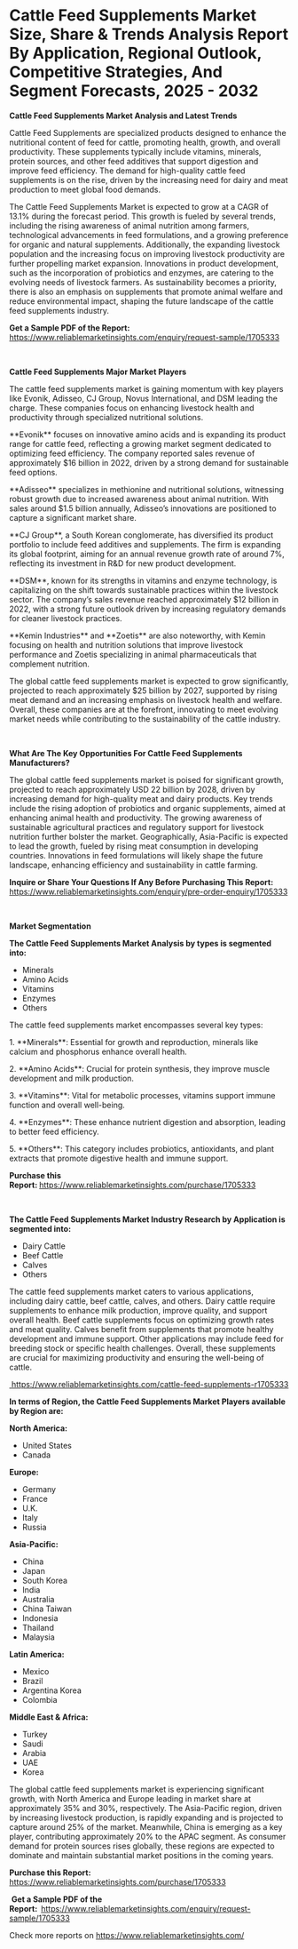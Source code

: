 <p><h1>Cattle Feed Supplements Market Size, Share & Trends Analysis Report By Application, Regional Outlook, Competitive Strategies, And Segment Forecasts, 2025 - 2032</h1></p><p><strong>Cattle Feed Supplements Market Analysis and Latest Trends</strong></p>
<p><p>Cattle Feed Supplements are specialized products designed to enhance the nutritional content of feed for cattle, promoting health, growth, and overall productivity. These supplements typically include vitamins, minerals, protein sources, and other feed additives that support digestion and improve feed efficiency. The demand for high-quality cattle feed supplements is on the rise, driven by the increasing need for dairy and meat production to meet global food demands. </p><p>The Cattle Feed Supplements Market is expected to grow at a CAGR of 13.1% during the forecast period. This growth is fueled by several trends, including the rising awareness of animal nutrition among farmers, technological advancements in feed formulations, and a growing preference for organic and natural supplements. Additionally, the expanding livestock population and the increasing focus on improving livestock productivity are further propelling market expansion. Innovations in product development, such as the incorporation of probiotics and enzymes, are catering to the evolving needs of livestock farmers. As sustainability becomes a priority, there is also an emphasis on supplements that promote animal welfare and reduce environmental impact, shaping the future landscape of the cattle feed supplements industry.</p></p>
<p><strong>Get a Sample PDF of the Report:&nbsp;</strong> <a href="https://www.reliablemarketinsights.com/enquiry/request-sample/1705333?utm_campaign=3204&utm_medium=2&utm_source=Github&utm_content=ia&utm_term=30032025&utm_id=cattle-feed-supplements">https://www.reliablemarketinsights.com/enquiry/request-sample/1705333</a></p>
<p>&nbsp;</p>
<p><strong>Cattle Feed Supplements Major Market Players</strong></p>
<p><p>The cattle feed supplements market is gaining momentum with key players like Evonik, Adisseo, CJ Group, Novus International, and DSM leading the charge. These companies focus on enhancing livestock health and productivity through specialized nutritional solutions.</p><p>**Evonik** focuses on innovative amino acids and is expanding its product range for cattle feed, reflecting a growing market segment dedicated to optimizing feed efficiency. The company reported sales revenue of approximately $16 billion in 2022, driven by a strong demand for sustainable feed options.</p><p>**Adisseo** specializes in methionine and nutritional solutions, witnessing robust growth due to increased awareness about animal nutrition. With sales around $1.5 billion annually, Adisseo’s innovations are positioned to capture a significant market share.</p><p>**CJ Group**, a South Korean conglomerate, has diversified its product portfolio to include feed additives and supplements. The firm is expanding its global footprint, aiming for an annual revenue growth rate of around 7%, reflecting its investment in R&D for new product development.</p><p>**DSM**, known for its strengths in vitamins and enzyme technology, is capitalizing on the shift towards sustainable practices within the livestock sector. The company’s sales revenue reached approximately $12 billion in 2022, with a strong future outlook driven by increasing regulatory demands for cleaner livestock practices.</p><p>**Kemin Industries** and **Zoetis** are also noteworthy, with Kemin focusing on health and nutrition solutions that improve livestock performance and Zoetis specializing in animal pharmaceuticals that complement nutrition. </p><p>The global cattle feed supplements market is expected to grow significantly, projected to reach approximately $25 billion by 2027, supported by rising meat demand and an increasing emphasis on livestock health and welfare. Overall, these companies are at the forefront, innovating to meet evolving market needs while contributing to the sustainability of the cattle industry.</p></p>
<p>&nbsp;</p>
<p><strong>What Are The Key Opportunities For Cattle Feed Supplements Manufacturers?</strong></p>
<p><p>The global cattle feed supplements market is poised for significant growth, projected to reach approximately USD 22 billion by 2028, driven by increasing demand for high-quality meat and dairy products. Key trends include the rising adoption of probiotics and organic supplements, aimed at enhancing animal health and productivity. The growing awareness of sustainable agricultural practices and regulatory support for livestock nutrition further bolster the market. Geographically, Asia-Pacific is expected to lead the growth, fueled by rising meat consumption in developing countries. Innovations in feed formulations will likely shape the future landscape, enhancing efficiency and sustainability in cattle farming.</p></p>
<p><strong>Inquire or Share Your Questions If Any Before Purchasing This Report:</strong> <a href="https://www.reliablemarketinsights.com/enquiry/pre-order-enquiry/1705333?utm_campaign=3204&utm_medium=2&utm_source=Github&utm_content=ia&utm_term=30032025&utm_id=cattle-feed-supplements">https://www.reliablemarketinsights.com/enquiry/pre-order-enquiry/1705333</a></p>
<p>&nbsp;</p>
<p><strong>Market Segmentation</strong></p>
<p><strong>The Cattle Feed Supplements Market Analysis by types is segmented into:</strong></p>
<p><ul><li>Minerals</li><li>Amino Acids</li><li>Vitamins</li><li>Enzymes</li><li>Others</li></ul></p>
<p><p>The cattle feed supplements market encompasses several key types: </p><p>1. **Minerals**: Essential for growth and reproduction, minerals like calcium and phosphorus enhance overall health.</p><p>2. **Amino Acids**: Crucial for protein synthesis, they improve muscle development and milk production.</p><p>3. **Vitamins**: Vital for metabolic processes, vitamins support immune function and overall well-being.</p><p>4. **Enzymes**: These enhance nutrient digestion and absorption, leading to better feed efficiency.</p><p>5. **Others**: This category includes probiotics, antioxidants, and plant extracts that promote digestive health and immune support.</p></p>
<p><strong>Purchase this Report:&nbsp;</strong><a href="https://www.reliablemarketinsights.com/purchase/1705333?utm_campaign=3204&utm_medium=2&utm_source=Github&utm_content=ia&utm_term=30032025&utm_id=cattle-feed-supplements">https://www.reliablemarketinsights.com/purchase/1705333</a></p>
<p>&nbsp;</p>
<p><strong>The Cattle Feed Supplements Market Industry Research by Application is segmented into:</strong></p>
<p><ul><li>Dairy Cattle</li><li>Beef Cattle</li><li>Calves</li><li>Others</li></ul></p>
<p><p>The cattle feed supplements market caters to various applications, including dairy cattle, beef cattle, calves, and others. Dairy cattle require supplements to enhance milk production, improve quality, and support overall health. Beef cattle supplements focus on optimizing growth rates and meat quality. Calves benefit from supplements that promote healthy development and immune support. Other applications may include feed for breeding stock or specific health challenges. Overall, these supplements are crucial for maximizing productivity and ensuring the well-being of cattle.</p></p>
<p><a href="https://www.reliablemarketinsights.com/cattle-feed-supplements-r1705333?utm_campaign=3204&utm_medium=2&utm_source=Github&utm_content=ia&utm_term=30032025&utm_id=cattle-feed-supplements">&nbsp;https://www.reliablemarketinsights.com/cattle-feed-supplements-r1705333</a></p>
<p><strong>In terms of Region, the Cattle Feed Supplements Market Players available by Region are:</strong></p>
<p>
    <p> <strong> North America: </strong>
        <ul>
            <li>United States</li>
            <li>Canada</li>
        </ul>
        </p> 
    <p> <strong> Europe: </strong>
        <ul>
            <li>Germany</li>
            <li>France</li>
            <li>U.K.</li>
            <li>Italy</li>
            <li>Russia</li>
        </ul>
        </p> 
    <p> <strong> Asia-Pacific: </strong>
        <ul>
            <li>China</li>
            <li>Japan</li>
            <li>South Korea</li>
            <li>India</li>
            <li>Australia</li>
            <li>China Taiwan</li>
            <li>Indonesia</li>
            <li>Thailand</li>
            <li>Malaysia</li>
        </ul>
        </p> 
    <p> <strong> Latin America: </strong>
        <ul>
            <li>Mexico</li>
            <li>Brazil</li>
            <li>Argentina Korea</li>
            <li>Colombia</li>
        </ul>
        </p> 
    <p> <strong> Middle East & Africa: </strong>
        <ul>
            <li>Turkey</li>
            <li>Saudi</li>
            <li>Arabia</li>
            <li>UAE</li>
            <li>Korea</li>
        </ul>
    </p>
    </p>
<p><p>The global cattle feed supplements market is experiencing significant growth, with North America and Europe leading in market share at approximately 35% and 30%, respectively. The Asia-Pacific region, driven by increasing livestock production, is rapidly expanding and is projected to capture around 25% of the market. Meanwhile, China is emerging as a key player, contributing approximately 20% to the APAC segment. As consumer demand for protein sources rises globally, these regions are expected to dominate and maintain substantial market positions in the coming years.</p></p>
<p><strong>Purchase this Report: </strong><a href="https://www.reliablemarketinsights.com/purchase/1705333?utm_campaign=3204&utm_medium=2&utm_source=Github&utm_content=ia&utm_term=30032025&utm_id=cattle-feed-supplements">https://www.reliablemarketinsights.com/purchase/1705333</a></p>
<p>&nbsp;<strong>Get a Sample PDF of the Report:&nbsp;&nbsp;</strong><a href="https://www.reliablemarketinsights.com/enquiry/request-sample/1705333?utm_campaign=3204&utm_medium=2&utm_source=Github&utm_content=ia&utm_term=30032025&utm_id=cattle-feed-supplements">https://www.reliablemarketinsights.com/enquiry/request-sample/1705333</a></p>
<p><strong></strong></p>
<p>Check more reports on <a href="https://www.reliablemarketinsights.com/?utm_campaign=3204&utm_medium=2&utm_source=Github&utm_content=ia&utm_term=30032025&utm_id=cattle-feed-supplements">https://www.reliablemarketinsights.com/</a></p>